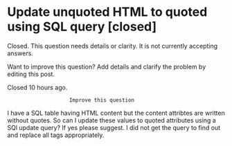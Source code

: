
# Update unquoted HTML to quoted using SQL query [closed]







Closed. This question needs details or clarity. It is not currently accepting answers.
                        
                    










Want to improve this question? Add details and clarify the problem by editing this post.


Closed 10 hours ago.







                        Improve this question
                    



I have a SQL table having HTML content but the content attribtes are written without quotes.
So can I update these values to quoted attributes using a SQl update query? If yes please suggest.
I did not get the query to find out and replace all tags appropriately.

        